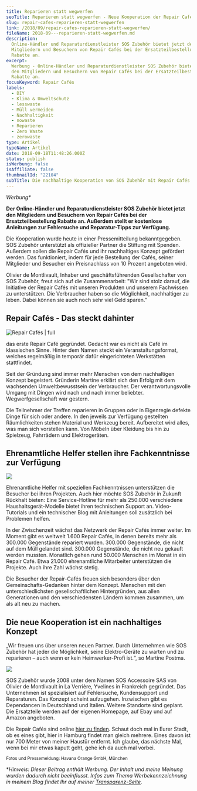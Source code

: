 ```yaml
---
title: Reparieren statt wegwerfen
seoTitle: Reparieren statt wegwerfen - Neue Kooperation der Repair Cafés
slug: repair-cafes-reparieren-statt-wegwerfen
link: /2018/09/repair-cafes-reparieren-statt-wegwerfen/
fileName: 2018-09---reparieren-statt-wegwerfen.md
description:
  Online-Händler und Reparaturdienstleister SOS Zubehör bietet jetzt den
  Mitgliedern und Besuchern von Repair Cafés bei der Ersatzteilbestellung
  Rabatte an.
excerpt:
  Werbung - Online-Händler und Reparaturdienstleister SOS Zubehör bietet jetzt
  den Mitgliedern und Besuchern von Repair Cafés bei der Ersatzteilbestellung
  Rabatte an.
focusKeyword: Repair Cafés
labels:
  - DIY
  - Klima & Umweltschutz
  - lesswaste
  - Müll vermeiden
  - Nachhaltigkeit
  - nowaste
  - Reparieren
  - Zero Waste
  - zerowaste
type: Artikel
typeName: Artikel
date: 2018-09-18T11:48:26.000Z
status: publish
isWerbung: false
isAffiliate: false
thumbnailId: "22104"
subTitle: Die nachhaltige Kooperation von SOS Zubehör mit Repair Cafés
---
```


<em>Werbung\*</em>

<strong>Der Online-Händler und Reparaturdienstleister SOS Zubehör bietet jetzt
den Mitgliedern und Besuchern von Repair Cafés bei der Ersatzteilbestellung
Rabatte an. Außerdem stellt er kostenlose Anleitungen zur Fehlersuche und
Reparatur-Tipps zur Verfügung.</strong>

Die Kooperation wurde heute in einer Pressemitteilung bekanntgegeben. SOS
Zubehör unterstützt als offizieller Partner die Stiftung mit Spenden. Außerdem
sollen die Repair Cafés und ihr nachhaltiges Konzept gefördert werden. Das
funktioniert, indem für jede Bestellung der Cafés, seiner Mitglieder und
Besucher ein Preisnachlass von 10 Prozent angeboten wird.

Olivier de Montlivault, Inhaber und geschäftsführenden Gesellschafter von SOS
Zubehör, freut sich auf die Zusammenarbeit: "Wir sind stolz darauf, die
Initiative der Repair Cafés mit unseren Produkten und unserem Fachwissen zu
unterstützen. Die Verbraucher haben so die Möglichkeit, nachhaltiger zu leben.
Dabei können sie auch noch sehr viel Geld sparen."

## Repair Cafés - Das steckt dahinter

![Repair Cafés | full](http://cardamonchai.com/wp-content/uploads/2018/09/unnamed-1.jpg)

das erste Repair Café gegründet. Gedacht war es nicht als Café im klassischen
Sinne. Hinter dem Namen steckt ein Veranstaltungsformat, welches regelmäßig in
temporär dafür eingerichteten Werkstätten stattfindet.

Seit der Gründung sind immer mehr Menschen von dem nachhaltigen Konzept
begeistert. Gründerin Martine erklärt sich den Erfolg mit dem wachsenden
Umweltbewusstsein der Verbraucher. Der verantwortungsvolle Umgang mit Dingen
wird nach und nach immer beliebter. Wegwerfgesellschaft war gestern.

Die Teilnehmer der Treffen reparieren in Gruppen oder in Eigenregie defekte
Dinge für sich oder andere. In den jeweils zur Verfügung gestellten
Räumlichkeiten stehen Material und Werkzeug bereit. Aufbereitet wird alles, was
man sich vorstellen kann. Von Möbeln über Kleidung bis hin zu Spielzeug,
Fahrrädern und Elektrogeräten.

## Ehrenamtliche Helfer stellen ihre Fachkenntnisse zur Verfügung

![](//ir-de.amazon-adsystem.com/e/ir?t=cardamonchai-21&l=ur2&o=3&camp=1638)

Ehrenamtliche Helfer mit speziellen Fachkenntnissen unterstützen die Besucher
bei ihren Projekten. Auch hier möchte SOS Zubehör in Zukunft Rückhalt bieten:
Eine Service-Hotline für mehr als 250.000 verschiedene Haushaltsgerät-Modelle
bietet ihren technischen Support an. Video-Tutorials und ein technischer Blog
mit Anleitungen soll zusätzlich bei Problemen helfen.

In der Zwischenzeit wächst das Netzwerk der Repair Cafés immer weiter. Im Moment
gibt es weltweit 1.600 Repair Cafés, in denen bereits mehr als 300.000
Gegenstände repariert wurden. 300.000 Gegenstände, die nicht auf dem Müll
gelandet sind. 300.000 Gegenstände, die nicht neu gekauft werden mussten.
Monatlich gehen rund 50.000 Menschen im Monat in ein Repair Café. Etwa 21.000
ehrenamtliche Mitarbeiter unterstützen die Projekte. Auch ihre Zahl wächst
stetig.

Die Besucher der Repair-Cafés freuen sich besonders über den
Gemeinschafts-Gedanken hinter dem Konzept. Menschen mit den unterschiedlichsten
gesellschaftlichen Hintergründen, aus allen Generationen und den verschiedensten
Ländern kommen zusammen, um als alt neu zu machen.

## Die neue Kooperation ist ein nachhaltiges Konzept

„Wir freuen uns über unseren neuen Partner. Durch Unternehmen wie SOS Zubehör
hat jeder die Möglichkeit, seine Elektro-Geräte zu warten und zu reparieren –
auch wenn er kein Heimwerker-Profi ist.“, so Martine Postma.

![](//ir-de.amazon-adsystem.com/e/ir?t=cardamonchai-21&l=ur2&o=3&camp=1638)

SOS Zubehör wurde 2008 unter dem Namen SOS Accessoire SAS von Olivier de
Montlivault in La Verrière, Yvelines in Frankreich gegründet. Das Unternehmen
ist spezialisiert auf Fehlersuche, Kundensupport und Reparaturen. Das Konzept
scheint aufzugehen. Inzwischen gibt es Dependancen in Deutschland und Italien.
Weitere Standorte sind geplant. Die Ersatzteile werden auf der eigenen Homepage,
auf Ebay und auf Amazon angeboten.

Die Repair Cafés sind online
<a href="https://repaircafe.org/de/" target="_blank" rel="noopener">hier zu
finden</a>. Schaut doch mal in Eurer Stadt, ob es eines gibt, hier in Hamburg
findet man gleich mehrere. Eines davon ist nur 700 Meter von meiner Haustür
entfernt. Ich glaube, das nächste Mal, wenn bei mir etwas kaputt geht, gehe ich
da auch mal vorbei.

<small>Fotos und Pressemeldung: Havana Orange GmbH, München</small>

\*<em>Hinweis: Dieser Beitrag enthält Werbung. Der Inhalt und meine Meinung
wurden dadurch nicht beeinflusst. Infos zum Thema Werbekennzeichnung in meinem
Blog findet Ihr auf
meiner <a href="https://cardamonchai.com/werbung/">Transparenz-Seite</a>.</em>
